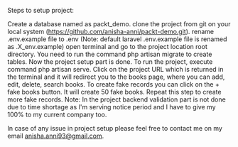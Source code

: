 Steps to setup project:

Create a database named as packt_demo.
clone the project from git on your local system (https://github.com/anisha-anni/packt-demo.git).
rename .env.example file to .env (Note: default laravel .env.example file is renamed as .X_env.example)
open terminal and go to the project location root directory.
You need to run the command php artisan migrate to create tables.
Now the project setup part is done. To run the project, execute command php artisan serve.
Click on the project URL which is returned in the terminal and it will redirect you to the books page, where you can add, edit, delete, search books.
To create fake records you can click on the + fake books button. It will create 50 fake books. Repeat this step to create more fake records.
Note: In the project backend validation part is not done due to time shortage as I'm serving notice period and I have to give my 100% to my current company too.

In case of any issue in project setup please feel free to contact me on my email anisha.anni93@gmail.com.

